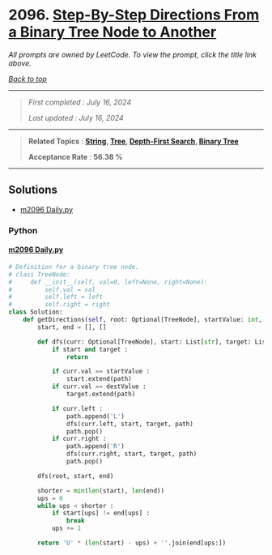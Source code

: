 # 2096. [Step-By-Step Directions From a Binary Tree Node to Another](<https://leetcode.com/problems/step-by-step-directions-from-a-binary-tree-node-to-another>)

*All prompts are owned by LeetCode. To view the prompt, click the title link above.*

*[Back to top](<../README.md>)*

------

> *First completed : July 16, 2024*
>
> *Last updated : July 16, 2024*

------

> **Related Topics** : **[String](<by_topic/String.md>), [Tree](<by_topic/Tree.md>), [Depth-First Search](<by_topic/Depth-First Search.md>), [Binary Tree](<by_topic/Binary Tree.md>)**
>
> **Acceptance Rate** : **56.38 %**

------

## Solutions

- [m2096 Daily.py](<../my-submissions/m2096 Daily.py>)
### Python
#### [m2096 Daily.py](<../my-submissions/m2096 Daily.py>)
```Python
# Definition for a binary tree node.
# class TreeNode:
#     def __init__(self, val=0, left=None, right=None):
#         self.val = val
#         self.left = left
#         self.right = right
class Solution:
    def getDirections(self, root: Optional[TreeNode], startValue: int, destValue: int) -> str:
        start, end = [], []

        def dfs(curr: Optional[TreeNode], start: List[str], target: List[str], path: List[str] = []) -> None :
            if start and target :
                return

            if curr.val == startValue :
                start.extend(path)
            if curr.val == destValue :
                target.extend(path)

            if curr.left :
                path.append('L')
                dfs(curr.left, start, target, path)
                path.pop()
            if curr.right :
                path.append('R')
                dfs(curr.right, start, target, path)
                path.pop()

        dfs(root, start, end)

        shorter = min(len(start), len(end))
        ups = 0
        while ups < shorter :
            if start[ups] != end[ups] :
                break
            ups += 1

        return 'U' * (len(start) - ups) + ''.join(end[ups:])
```

